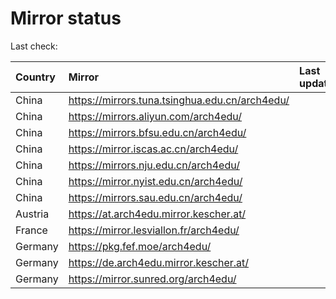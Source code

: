 <script src="./time.js"></script>
# Mirror status
Last check: <script type="text/javascript">localize(1699410326.2511363);</script>

|Country|Mirror|Last update|
|:------|:-----|:----------|
|China|https://mirrors.tuna.tsinghua.edu.cn/arch4edu/|<script type="text/javascript">localize(1699381797);</script>|
|China|https://mirrors.aliyun.com/arch4edu/|<script type="text/javascript">localize(1699381797);</script>|
|China|https://mirrors.bfsu.edu.cn/arch4edu/|<script type="text/javascript">localize(1699381797);</script>|
|China|https://mirror.iscas.ac.cn/arch4edu/|<script type="text/javascript">localize(1699381797);</script>|
|China|https://mirrors.nju.edu.cn/arch4edu/|<script type="text/javascript">localize(1699295424);</script>|
|China|https://mirror.nyist.edu.cn/arch4edu/|<script type="text/javascript">localize(1699381797);</script>|
|China|https://mirrors.sau.edu.cn/arch4edu/|<script type="text/javascript">localize(1699381797);</script>|
|Austria|https://at.arch4edu.mirror.kescher.at/|<script type="text/javascript">localize(1699381797);</script>|
|France|https://mirror.lesviallon.fr/arch4edu/|<script type="text/javascript">localize(1699381797);</script>|
|Germany|https://pkg.fef.moe/arch4edu/|<script type="text/javascript">localize(1699381797);</script>|
|Germany|https://de.arch4edu.mirror.kescher.at/|<script type="text/javascript">localize(1699381797);</script>|
|Germany|https://mirror.sunred.org/arch4edu/|<script type="text/javascript">localize(1699381797);</script>|

<script src="./tablefilter/tablefilter.js"></script>
<script src="./table.js"></script>